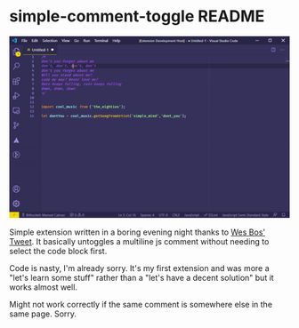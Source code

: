 # simple-comment-toggle README

![comment toggle demo on vscode](comment-toggle.gif)

Simple extension written in a boring evening night thanks to [Wes Bos' Tweet](https://twitter.com/wesbos/status/1352306763425587202). 
It basically untoggles a multiline js comment without needing to select the code block first. 

Code is nasty, I'm already sorry. It's my first extension and was more a "let's learn some stuff" rather than a "let's have a decent solution" but it works almost well. 

Might not work correctly if the same comment is somewhere else in the same page. Sorry. 
